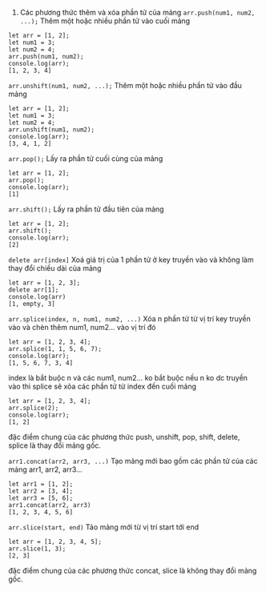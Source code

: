 1. Các phương thức thêm và xóa phần tử của mảng
`arr.push(num1, num2, ...);`
Thêm một hoặc nhiều phần tử vào cuối mảng
```
let arr = [1, 2];
let num1 = 3;
let num2 = 4;
arr.push(num1, num2);
console.log(arr);
[1, 2, 3, 4]
```

`arr.unshift(num1, num2, ...);`
Thêm một hoặc nhiều phần tử vào đầu mảng
```
let arr = [1, 2];
let num1 = 3;
let num2 = 4;
arr.unshift(num1, num2);
console.log(arr);
[3, 4, 1, 2]
```

`arr.pop();`
Lấy ra phần tử cuối cùng của mảng
```
let arr = [1, 2];
arr.pop();
console.log(arr);
[1]
```

`arr.shift();`
Lấy ra phần tử đầu tiên của mảng
```
let arr = [1, 2];
arr.shift();
console.log(arr);
[2]
```

`delete arr[index]`
Xoá giá trị của 1 phần tử ở key truyền vào và không làm thay đổi chiều dài của mảng
```
let arr = [1, 2, 3];
delete arr[1];
console.log(arr)
[1, empty, 3]
```

`arr.splice(index, n, num1, num2, ...)`
Xóa n phần tử từ vị trí key truyền vào và chèn thêm num1, num2... vào vị trí đó
```
let arr = [1, 2, 3, 4];
arr.splice(1, 1, 5, 6, 7);
console.log(arr);
[1, 5, 6, 7, 3, 4]
```

index là bắt buộc
n và các num1, num2... ko bắt buộc
nếu n ko dc truyền vào thì splice sẽ xõa các phần tử từ index đến cuối mảng
```
let arr = [1, 2, 3, 4];
arr.splice(2);
console.log(arr);
[1, 2]
```

đặc điểm chung của các phương thức push, unshift, pop, shift, delete, splice là thay đổi mảng gốc.



`arr1.concat(arr2, arr3, ...)`
Tạo mảng mới bao gồm các phần tử của các mảng arr1, arr2, arr3...
```
let arr1 = [1, 2];
let arr2 = [3, 4];
let arr3 = [5, 6];
arr1.concat(arr2, arr3)
[1, 2, 3, 4, 5, 6]
```

`arr.slice(start, end)`
Tảo mảng mới từ vị trí start tới end
```
let arr = [1, 2, 3, 4, 5];
arr.slice(1, 3);
[2, 3]
```

đặc điểm chung của các phương thức concat, slice là không thay đổi mảng gốc.